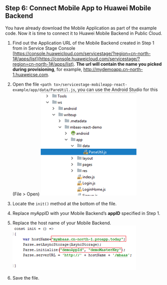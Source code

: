 ## Step 6:  Connect Mobile App to Huawei Mobile Backend

You have already download the Mobile Application as part of the example code.  Now it is time to connect it to Huawei Mobile Backend in Public Cloud.  

1.	Find out the Application URL of the Mobile Backend created in Step 1 from in Service Stage Console [https://console.huaweicloud.com/servicestage/?region=cn-north-1#/apps/list](https://console.huaweicloud.com/servicestage/?region=cn-north-1#/apps/list). **The url will contain the name you picked during provisioning**, for example, http://mydemoapp.cn-north-1.huaweicse.com.

2.	Open the file `<path to>/servicestage-mobileapp-react-example/app/data/PareUtil.js`, you can use the Android Studio for this (File > Open)
![s6a](./imgs/s6a.png)  

3.	Locate the `init()` method at the bottom of the file. 

4.	Replace myAppID with your Mobile Backend’s **appID** specified in Step 1.   

5.	Replace the host name of your Mobile Backend.  
![s6b](./imgs/s6b.png)  

6.	Save the file.  

  
